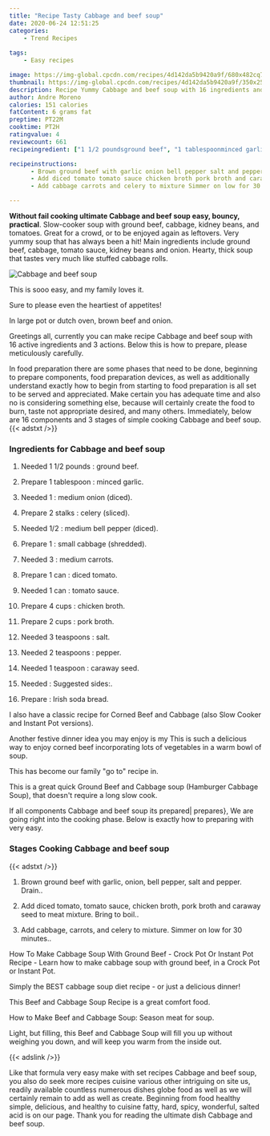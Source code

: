 ```yaml
---
title: "Recipe Tasty Cabbage and beef soup"
date: 2020-06-24 12:51:25
categories:
    - Trend Recipes
    
tags:
    - Easy recipes

image: https://img-global.cpcdn.com/recipes/4d142da5b9420a9f/680x482cq70/cabbage-and-beef-soup-recipe-main-photo.jpg
thumbnail: https://img-global.cpcdn.com/recipes/4d142da5b9420a9f/350x250cq70/cabbage-and-beef-soup-recipe-main-photo.jpg
description: Recipe Yummy Cabbage and beef soup with 16 ingredients and 3 stages of easy cooking.
author: Andre Moreno
calories: 151 calories
fatContent: 6 grams fat
preptime: PT22M
cooktime: PT2H
ratingvalue: 4
reviewcount: 661
recipeingredient: ["1 1/2 poundsground beef", "1 tablespoonminced garlic", "1medium onion diced", "2 stalkscelery sliced", "1/2medium bell pepper diced", "1small cabbage shredded", "3medium carrots", "1 candiced tomato", "1 cantomato sauce", "4 cupschicken broth", "2 cupspork broth", "3 teaspoonssalt", "2 teaspoonspepper", "1 teaspooncaraway seed", "Suggested sides", "Irish soda bread"]

recipeinstructions: 
      - Brown ground beef with garlic onion bell pepper salt and pepper Drain 
      - Add diced tomato tomato sauce chicken broth pork broth and caraway seed to meat mixture Bring to boil 
      - Add cabbage carrots and celery to mixture Simmer on low for 30 minutes

---
```




**Without fail cooking ultimate Cabbage and beef soup easy, bouncy, practical**. Slow-cooker soup with ground beef, cabbage, kidney beans, and tomatoes. Great for a crowd, or to be enjoyed again as leftovers. Very yummy soup that has always been a hit! Main ingredients include ground beef, cabbage, tomato sauce, kidney beans and onion. Hearty, thick soup that tastes very much like stuffed cabbage rolls.


![Cabbage and beef soup](https://img-global.cpcdn.com/recipes/4d142da5b9420a9f/680x482cq70/cabbage-and-beef-soup-recipe-main-photo.jpg "Cabbage and beef soup")



This is sooo easy, and my family loves it.

Sure to please even the heartiest of appetites!

In large pot or dutch oven, brown beef and onion.


Greetings all, currently you can make recipe Cabbage and beef soup with 16 active ingredients and 3 actions. Below this is how to prepare, please meticulously carefully.

In food preparation there are some phases that need to be done, beginning to prepare components, food preparation devices, as well as additionally understand exactly how to begin from starting to food preparation is all set to be served and appreciated. Make certain you has adequate time and also no is considering something else, because will certainly create the food to burn, taste not appropriate desired, and many others. Immediately, below are 16 components and 3 stages of simple cooking Cabbage and beef soup.
{{< adstxt />}}

### Ingredients for Cabbage and beef soup


1. Needed 1 1/2 pounds : ground beef.

1. Prepare 1 tablespoon : minced garlic.

1. Needed 1 : medium onion (diced).

1. Prepare 2 stalks : celery (sliced).

1. Needed 1/2 : medium bell pepper (diced).

1. Prepare 1 : small cabbage (shredded).

1. Needed 3 : medium carrots.

1. Prepare 1 can : diced tomato.

1. Needed 1 can : tomato sauce.

1. Prepare 4 cups : chicken broth.

1. Prepare 2 cups : pork broth.

1. Needed 3 teaspoons : salt.

1. Needed 2 teaspoons : pepper.

1. Needed 1 teaspoon : caraway seed.

1. Needed  : Suggested sides:.

1. Prepare  : Irish soda bread.


I also have a classic recipe for Corned Beef and Cabbage (also Slow Cooker and Instant Pot versions).

Another festive dinner idea you may enjoy is my This is such a delicious way to enjoy corned beef incorporating lots of vegetables in a warm bowl of soup.

This has become our family &#34;go to&#34; recipe in.

This is a great quick Ground Beef and Cabbage soup (Hamburger Cabbage Soup), that doesn&#39;t require a long slow cook.


If all components Cabbage and beef soup its prepared| prepares}, We are going right into the cooking phase. Below is exactly how to preparing with very easy.

### Stages Cooking Cabbage and beef soup

{{< adstxt />}}


1. Brown ground beef with garlic, onion, bell pepper, salt and pepper. Drain..



1. Add diced tomato, tomato sauce, chicken broth, pork broth and caraway seed to meat mixture. Bring to boil..



1. Add cabbage, carrots, and celery to mixture. Simmer on low for 30 minutes..




How To Make Cabbage Soup With Ground Beef - Crock Pot Or Instant Pot Recipe - Learn how to make cabbage soup with ground beef, in a Crock Pot or Instant Pot.

Simply the BEST cabbage soup diet recipe - or just a delicious dinner!

This Beef and Cabbage Soup Recipe is a great comfort food.

How to Make Beef and Cabbage Soup: Season meat for soup.

Light, but filling, this Beef and Cabbage Soup will fill you up without weighing you down, and will keep you warm from the inside out.


{{< adslink />}}

Like that formula very easy make with set recipes Cabbage and beef soup, you also do seek more recipes cuisine various other intriguing on site us, readily available countless numerous dishes globe food as well as we will certainly remain to add as well as create. Beginning from food healthy simple, delicious, and healthy to cuisine fatty, hard, spicy, wonderful, salted acid is on our page. Thank you for reading the ultimate dish Cabbage and beef soup.
